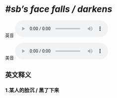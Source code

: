 # ***\#sb’s face falls / darkens*** 
英音
<audio src="./media/sb’s face falls,sb’s face darkens1_AAC.aac" controls="controls"></audio>

美音
<audio src="./media/sb’s face falls,sb’s face darkens2_AAC.aac" controls="controls"></audio>



  

英文释义
---
### 1.**某人的脸沉 / 黑了下来**  


